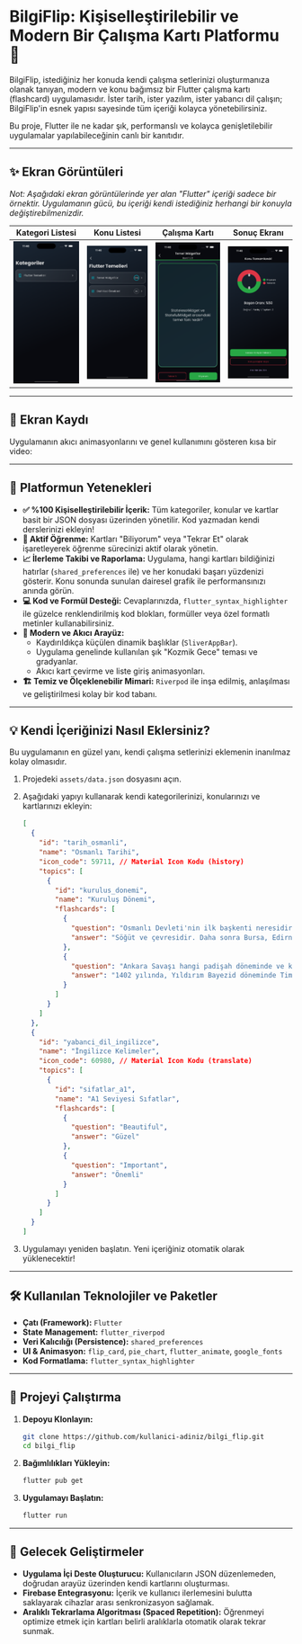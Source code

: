# BilgiFlip: Kişiselleştirilebilir ve Modern Bir Çalışma Kartı Platformu 🚀

BilgiFlip, istediğiniz her konuda kendi çalışma setlerinizi oluşturmanıza olanak tanıyan, modern ve konu bağımsız bir Flutter çalışma kartı (flashcard) uygulamasıdır. İster tarih, ister yazılım, ister yabancı dil çalışın; BilgiFlip'in esnek yapısı sayesinde tüm içeriği kolayca yönetebilirsiniz.

Bu proje, Flutter ile ne kadar şık, performanslı ve kolayca genişletilebilir uygulamalar yapılabileceğinin canlı bir kanıtıdır.

---

## ✨ Ekran Görüntüleri

*Not: Aşağıdaki ekran görüntülerinde yer alan "Flutter" içeriği sadece bir örnektir. Uygulamanın gücü, bu içeriği kendi istediğiniz herhangi bir konuyla değiştirebilmenizdir.*

| Kategori Listesi | Konu Listesi | Çalışma Kartı | Sonuç Ekranı |
| :---: | :---: | :---: | :---: |
| <img src="assets/images/Simulator Screenshot - iPhone 16 Pro Max - 2025-09-11 at 11.46.28.png" width="200"> | <img src="assets/images/Simulator Screenshot - iPhone 16 Pro Max - 2025-09-11 at 11.46.31.png" width="200"> | <img src="assets/images/Simulator Screenshot - iPhone 16 Pro Max - 2025-09-11 at 11.46.34.png" width="200"> | <img src="assets/images/Simulator Screenshot - iPhone 16 Pro Max - 2025-09-11 at 11.46.41.png" width="200"> |

---

## 🎥 Ekran Kaydı

Uygulamanın akıcı animasyonlarını ve genel kullanımını gösteren kısa bir video:

---

## 🌟 Platformun Yetenekleri

- **✅ %100 Kişiselleştirilebilir İçerik:** Tüm kategoriler, konular ve kartlar basit bir JSON dosyası üzerinden yönetilir. Kod yazmadan kendi derslerinizi ekleyin!
- **🧠 Aktif Öğrenme:** Kartları "Biliyorum" veya "Tekrar Et" olarak işaretleyerek öğrenme sürecinizi aktif olarak yönetin.
- **📈 İlerleme Takibi ve Raporlama:** Uygulama, hangi kartları bildiğinizi hatırlar (`shared_preferences` ile) ve her konudaki başarı yüzdenizi gösterir. Konu sonunda sunulan dairesel grafik ile performansınızı anında görün.
- **💻 Kod ve Formül Desteği:** Cevaplarınızda, `flutter_syntax_highlighter` ile güzelce renklendirilmiş kod blokları, formüller veya özel formatlı metinler kullanabilirsiniz.
- **🎨 Modern ve Akıcı Arayüz:**
  - Kaydırıldıkça küçülen dinamik başlıklar (`SliverAppBar`).
  - Uygulama genelinde kullanılan şık "Kozmik Gece" teması ve gradyanlar.
  - Akıcı kart çevirme ve liste giriş animasyonları.
- **🏗️ Temiz ve Ölçeklenebilir Mimari:** `Riverpod` ile inşa edilmiş, anlaşılması ve geliştirilmesi kolay bir kod tabanı.

---

## 💡 Kendi İçeriğinizi Nasıl Eklersiniz?

Bu uygulamanın en güzel yanı, kendi çalışma setlerinizi eklemenin inanılmaz kolay olmasıdır.

1.  Projedeki `assets/data.json` dosyasını açın.
2.  Aşağıdaki yapıyı kullanarak kendi kategorilerinizi, konularınızı ve kartlarınızı ekleyin:

    ```json
    [
      {
        "id": "tarih_osmanli",
        "name": "Osmanlı Tarihi",
        "icon_code": 59711, // Material Icon Kodu (history)
        "topics": [
          {
            "id": "kurulus_donemi",
            "name": "Kuruluş Dönemi",
            "flashcards": [
              {
                "question": "Osmanlı Devleti'nin ilk başkenti neresidir?",
                "answer": "Söğüt ve çevresidir. Daha sonra Bursa, Edirne ve son olarak İstanbul başkent olmuştur."
              },
              {
                "question": "Ankara Savaşı hangi padişah döneminde ve kiminle yapılmıştır?",
                "answer": "1402 yılında, Yıldırım Bayezid döneminde Timur ile yapılmıştır. Bu savaş sonrası Fetret Devri başlamıştır."
              }
            ]
          }
        ]
      },
      {
        "id": "yabanci_dil_ingilizce",
        "name": "İngilizce Kelimeler",
        "icon_code": 60980, // Material Icon Kodu (translate)
        "topics": [
          {
            "id": "sifatlar_a1",
            "name": "A1 Seviyesi Sıfatlar",
            "flashcards": [
              {
                "question": "Beautiful",
                "answer": "Güzel"
              },
              {
                "question": "Important",
                "answer": "Önemli"
              }
            ]
          }
        ]
      }
    ]
    ```

3.  Uygulamayı yeniden başlatın. Yeni içeriğiniz otomatik olarak yüklenecektir!

---

## 🛠️ Kullanılan Teknolojiler ve Paketler

- **Çatı (Framework):** `Flutter`
- **State Management:** `flutter_riverpod`
- **Veri Kalıcılığı (Persistence):** `shared_preferences`
- **UI & Animasyon:** `flip_card`, `pie_chart`, `flutter_animate`, `google_fonts`
- **Kod Formatlama:** `flutter_syntax_highlighter`

---

## 🚀 Projeyi Çalıştırma

1.  **Depoyu Klonlayın:**
    ```sh
    git clone https://github.com/kullanici-adiniz/bilgi_flip.git
    cd bilgi_flip
    ```
2.  **Bağımlılıkları Yükleyin:**
    ```sh
    flutter pub get
    ```
3.  **Uygulamayı Başlatın:**
    ```sh
    flutter run
    ```

---

## 🎯 Gelecek Geliştirmeler

- **Uygulama İçi Deste Oluşturucu:** Kullanıcıların JSON düzenlemeden, doğrudan arayüz üzerinden kendi kartlarını oluşturması.
- **Firebase Entegrasyonu:** İçerik ve kullanıcı ilerlemesini bulutta saklayarak cihazlar arası senkronizasyon sağlamak.
- **Aralıklı Tekrarlama Algoritması (Spaced Repetition):** Öğrenmeyi optimize etmek için kartları belirli aralıklarla otomatik olarak tekrar sunmak.
